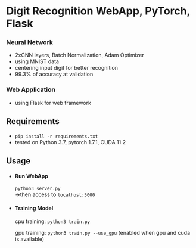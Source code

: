 # Digit Recognition WebApp, PyTorch, Flask


### Neural Network

- 2xCNN layers, Batch Normalization, Adam Optimizer
- using MNIST data
- centering input digit for better recognition
- 99.3% of accuracy at validation

### Web Application

- using Flask for web framework


## Requirements
- `pip install -r requirements.txt`
- tested on Python 3.7, pytorch 1.7.1, CUDA 11.2

## Usage

- #### Run WebApp
  `python3 server.py`   
  ->then access to `localhost:5000`
  
- #### Training Model
  cpu training: `python3 train.py`

  gpu training: `python3 train.py --use_gpu` (enabled when gpu and cuda is available)

